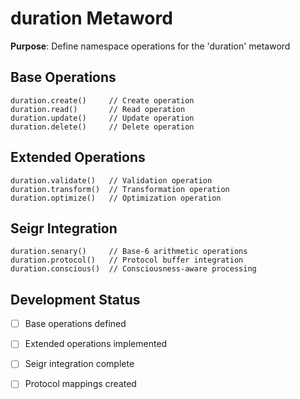 # duration Metaword

**Purpose**: Define namespace operations for the 'duration' metaword

## Base Operations

```hyphos
duration.create()     // Create operation
duration.read()       // Read operation  
duration.update()     // Update operation
duration.delete()     // Delete operation
```

## Extended Operations

```hyphos
duration.validate()   // Validation operation
duration.transform()  // Transformation operation
duration.optimize()   // Optimization operation
```

## Seigr Integration

```hyphos
duration.senary()     // Base-6 arithmetic operations
duration.protocol()   // Protocol buffer integration
duration.conscious()  // Consciousness-aware processing
```

## Development Status

- [ ] Base operations defined
- [ ] Extended operations implemented  
- [ ] Seigr integration complete
- [ ] Protocol mappings created


